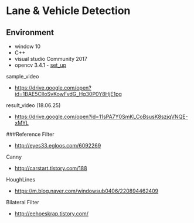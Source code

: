 # Lane & Vehicle Detection

## Environment
 - window 10
 - C++
 - visual studio Community 2017
 - opencv 3.4.1 - [set_up](http://webnautes.tistory.com/1132)


sample_video
 - https://drive.google.com/open?id=1BAE5CIloSvKowFvdG_Hg30P0Y8HjE1pg

result_video (18.06.25)
 - https://drive.google.com/open?id=11sPA7Y0SmKLCoBsusK8szjqVNQE-xMYL

###Reference
Filter
 - http://eyes33.egloos.com/6092269

Canny
 - http://carstart.tistory.com/188

HoughLines
 - https://m.blog.naver.com/windowsub0406/220894462409

Bilateral Filter
 - http://eehoeskrap.tistory.com/
